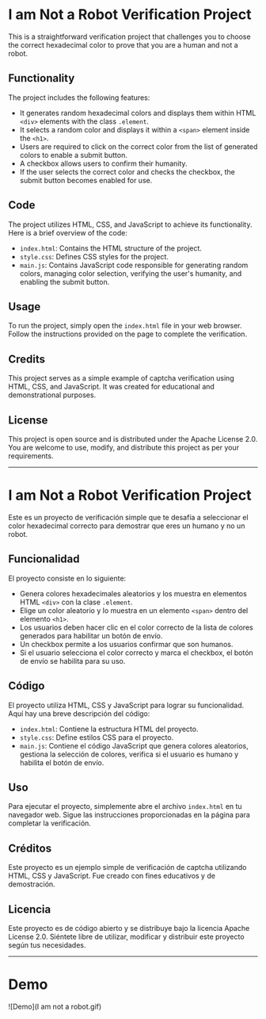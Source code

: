 # I am Not a Robot Verification Project

This is a straightforward verification project that challenges you to choose the correct hexadecimal color to prove that you are a human and not a robot.

## Functionality

The project includes the following features:

- It generates random hexadecimal colors and displays them within HTML `<div>` elements with the class `.element`.
- It selects a random color and displays it within a `<span>` element inside the `<h1>`.
- Users are required to click on the correct color from the list of generated colors to enable a submit button.
- A checkbox allows users to confirm their humanity.
- If the user selects the correct color and checks the checkbox, the submit button becomes enabled for use.

## Code

The project utilizes HTML, CSS, and JavaScript to achieve its functionality. Here is a brief overview of the code:

- `index.html`: Contains the HTML structure of the project.
- `style.css`: Defines CSS styles for the project.
- `main.js`: Contains JavaScript code responsible for generating random colors, managing color selection, verifying the user's humanity, and enabling the submit button.

## Usage

To run the project, simply open the `index.html` file in your web browser. Follow the instructions provided on the page to complete the verification.

## Credits

This project serves as a simple example of captcha verification using HTML, CSS, and JavaScript. It was created for educational and demonstrational purposes.

## License

This project is open source and is distributed under the Apache License 2.0. You are welcome to use, modify, and distribute this project as per your requirements.

---

# I am Not a Robot Verification Project

Este es un proyecto de verificación simple que te desafía a seleccionar el color hexadecimal correcto para demostrar que eres un humano y no un robot.

## Funcionalidad

El proyecto consiste en lo siguiente:

- Genera colores hexadecimales aleatorios y los muestra en elementos HTML `<div>` con la clase `.element`.
- Elige un color aleatorio y lo muestra en un elemento `<span>` dentro del elemento `<h1>`.
- Los usuarios deben hacer clic en el color correcto de la lista de colores generados para habilitar un botón de envío.
- Un checkbox permite a los usuarios confirmar que son humanos.
- Si el usuario selecciona el color correcto y marca el checkbox, el botón de envío se habilita para su uso.

## Código

El proyecto utiliza HTML, CSS y JavaScript para lograr su funcionalidad. Aquí hay una breve descripción del código:

- `index.html`: Contiene la estructura HTML del proyecto.
- `style.css`: Define estilos CSS para el proyecto.
- `main.js`: Contiene el código JavaScript que genera colores aleatorios, gestiona la selección de colores, verifica si el usuario es humano y habilita el botón de envío.

## Uso

Para ejecutar el proyecto, simplemente abre el archivo `index.html` en tu navegador web. Sigue las instrucciones proporcionadas en la página para completar la verificación.

## Créditos

Este proyecto es un ejemplo simple de verificación de captcha utilizando HTML, CSS y JavaScript. Fue creado con fines educativos y de demostración.

## Licencia

Este proyecto es de código abierto y se distribuye bajo la licencia Apache License 2.0. Siéntete libre de utilizar, modificar y distribuir este proyecto según tus necesidades.

---

# Demo

![Demo](I am not a robot.gif)
